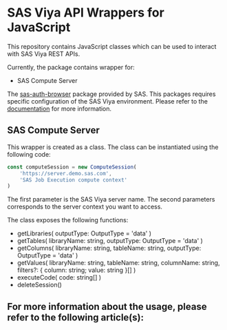 # SAS Viya API Wrappers for JavaScript

This repository contains JavaScript classes which can be used to interact with SAS Viya REST APIs.

Currently, the package contains wrapper for:

-   SAS Compute Server

The [sas-auth-browser](https://github.com/sassoftware/sas-viya-sdk-js/blob/main/sdk/sas-auth-browser/README.md) package provided by SAS. This packages requires specific configuration of the SAS Viya environment. Please refer to the [documentation](https://developers.sas.com/sdk/va/docs/latest/getting-started#sas-viya-setup) for more information.

## SAS Compute Server

This wrapper is created as a class. The class can be instantiated using the following code:

```js
const computeSession = new ComputeSession(
    'https://server.demo.sas.com',
    'SAS Job Execution compute context'
)
```

The first parameter is the SAS Viya server name.
The second parameters corresponds to the server context you want to access.

The class exposes the following functions:

-   getLibraries(
    outputType: OutputType = 'data'
    )
-   getTables(
    libraryName: string,
    outputType: OutputType = 'data'
    )
-   getColumns(
    libraryName: string,
    tableName: string,
    outputType: OutputType = 'data'
    )
-   getValues(
    libraryName: string,
    tableName: string,
    columnName: string,
    filters?: { column: string; value: string }[]
    )
-   executeCode(
    code: string[]
    )
-   deleteSession()

## For more information about the usage, please refer to the following article(s):
